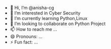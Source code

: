- 👋 Hi, I’m @anisha-cg
- 👀 I’m interested in Cyber Security 
- 🌱 I’m currently learning Python,Linux
- 💞️ I’m looking to collaborate on Python Project
- 📫 How to reach me ...
- 😄 Pronouns: ...
- ⚡ Fun fact: ...

<!---
anisha-cg/anisha-cg is a ✨ special ✨ repository because its `README.md` (this file) appears on your GitHub profile.
You can click the Preview link to take a look at your changes.
--->
